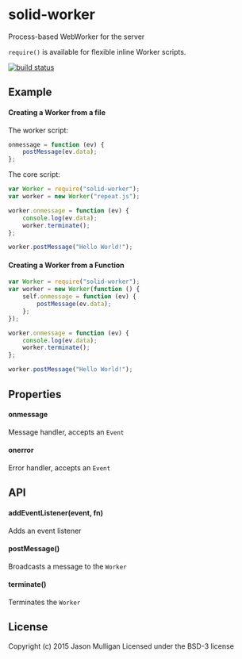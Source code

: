 # solid-worker
Process-based WebWorker for the server

`require()` is available for flexible inline Worker scripts.

[![build status](https://secure.travis-ci.org/danieleds/solid-worker.svg)](http://travis-ci.org/danieleds/solid-worker)

## Example
#### Creating a Worker from a file
The worker script:
```javascript
onmessage = function (ev) {
	postMessage(ev.data);
};
```

The core script:
```javascript
var Worker = require("solid-worker");
var worker = new Worker("repeat.js");

worker.onmessage = function (ev) {
	console.log(ev.data);
	worker.terminate();
};

worker.postMessage("Hello World!");
```

#### Creating a Worker from a Function
```javascript
var Worker = require("solid-worker");
var worker = new Worker(function () {
	self.onmessage = function (ev) {
		postMessage(ev.data);
	};
});

worker.onmessage = function (ev) {
	console.log(ev.data);
	worker.terminate();
};

worker.postMessage("Hello World!");
```

## Properties
#### onmessage
Message handler, accepts an `Event`

#### onerror
Error handler, accepts an `Event`

## API
#### addEventListener(event, fn)
Adds an event listener

#### postMessage()
Broadcasts a message to the `Worker`

#### terminate()
Terminates the `Worker`

## License
Copyright (c) 2015 Jason Mulligan
Licensed under the BSD-3 license
